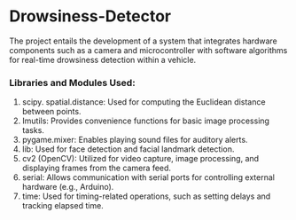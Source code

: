 # Drowsiness-Detector
The project entails the development of a system that integrates hardware components such as a camera and microcontroller with software algorithms for real-time drowsiness detection within a vehicle.

###	Libraries and Modules Used:
1.	scipy. spatial.distance: Used for computing the Euclidean distance between points.
2.	Imutils: Provides convenience functions for basic image processing tasks.
3.	pygame.mixer: Enables playing sound files for auditory alerts.
4.	lib: Used for face detection and facial landmark detection.
5.	cv2 (OpenCV): Utilized for video capture, image processing, and displaying frames from the camera feed.
6.	serial: Allows communication with serial ports for controlling external hardware (e.g., Arduino).
7.	time: Used for timing-related operations, such as setting delays and tracking elapsed time.

